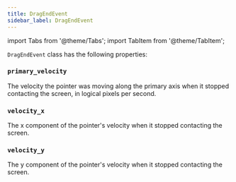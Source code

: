 ```yaml
---
title: DragEndEvent
sidebar_label: DragEndEvent
---
```

import Tabs from '@theme/Tabs';
import TabItem from '@theme/TabItem';

`DragEndEvent` class has the following properties:

### `primary_velocity`

The velocity the pointer was moving along the primary axis when it stopped contacting the screen, in logical pixels per second.

### `velocity_x`

The x component of the pointer's velocity when it stopped contacting the screen.

### `velocity_y`

The y component of the pointer's velocity when it stopped contacting the screen.
